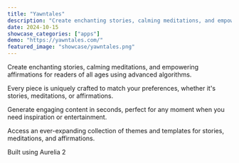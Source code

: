```yaml
---
title: "Yawntales"
description: "Create enchanting stories, calming meditations, and empowering affirmations for readers of all ages."
date: 2024-10-15
showcase_categories: ["apps"]
demo: "https://yawntales.com/"
featured_image: "showcase/yawntales.png"
---
```


Create enchanting stories, calming meditations, and empowering affirmations for readers of all ages using advanced algorithms.

Every piece is uniquely crafted to match your preferences, whether it's stories, meditations, or affirmations.

Generate engaging content in seconds, perfect for any moment when you need inspiration or entertainment.

Access an ever-expanding collection of themes and templates for stories, meditations, and affirmations.

Built using Aurelia 2
